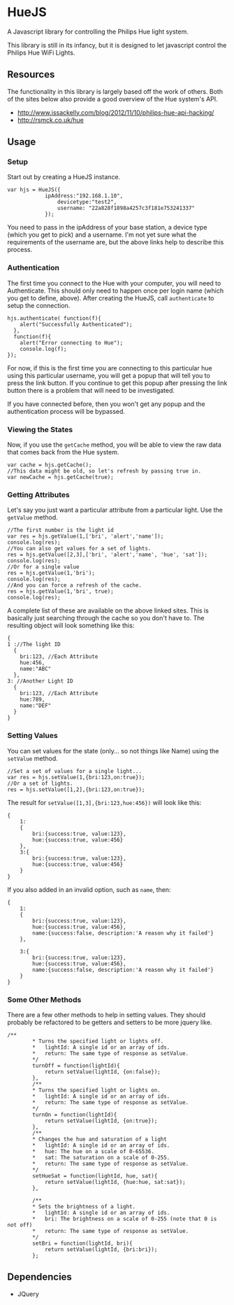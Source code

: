 HueJS
=====

A Javascript library for controlling the Philips Hue light system.

This library is still in its infancy, but it is designed to let javascript control the Philips Hue WiFi Lights.

## Resources ##
The functionality in this library is largely based off the work of others. Both of the sites below also provide a good overview of the Hue system's API.
* http://www.issackelly.com/blog/2012/11/10/philips-hue-api-hacking/
* http://rsmck.co.uk/hue

## Usage ##
### Setup ###
Start out by creating a HueJS instance.
```
var hjs = HueJS({
  			ipAddress:"192.168.1.10",
				devicetype:"test2",
				username: "22a828f1898a4257c3f181e753241337"
			});
```
You need to pass in the ipAddress of your base station, a device type (which you get to pick) and a username. I'm not yet sure what the requirements of the username are, but the above links help to describe this process.

### Authentication ###
The first time you connect to the Hue with your computer, you will need to Authenticate. This should only need to happen once per login name (which you get to define, above).
After creating the HueJS, call `authenticate` to setup the connection.
```
hjs.authenticate( function(f){
  	alert("Successfully Authenticated");
  },
  function(f){
  	alert("Error connecting to Hue");
  	console.log(f);
});
```
For now, if this is the first time you are connecting to this particular hue using this particular username, you will get a popup that will tell you to press the link button. If you continue to get this popup after pressing the link button there is a problem that will need to be investigated.

If you have connected before, then you won't get any popup and the authentication process will be bypassed.

### Viewing the States ###
Now, if you use the `getCache` method, you will be able to view the raw data that comes back from the Hue system.
```
var cache = hjs.getCache();
//This data might be old, so let's refresh by passing true in.
var newCache = hjs.getCache(true);
```

### Getting Attributes ###
Let's say you just want a particular attribute from a particular light.  Use the `getValue` method.
```
//The first number is the light id
var res = hjs.getValue(1,['bri', 'alert','name']);
console.log(res);
//You can also get values for a set of lights.
res = hjs.getValue([2,3],['bri', 'alert','name', 'hue', 'sat']);
console.log(res);
//Or for a single value
res = hjs.getValue(1,'bri');
console.log(res);
//And you can force a refresh of the cache.
res = hjs.getValue(1,'bri', true);
console.log(res);
```
A complete list of these are available on the above linked sites. This is basically just searching through the cache so you don't have to.
The resulting object will look something like this:
```
{
1 ://The light ID
  {
    bri:123, //Each Attribute
    hue:456, 
    name:"ABC"
  }, 
3: //Another Light ID
  {
    bri:123, //Each Attribute
    hue:789,
    name:"DEF"
  }
}
```

### Setting Values ###
You can set values for the state (only... so not things like Name) using the `setValue` method.
```
//Set a set of values for a single light...
var res = hjs.setValue(1,{bri:123,on:true});
//Or a set of lights.
res = hjs.setValue([1,2],{bri:123,on:true});
```
The result for `setValue([1,3],{bri:123,hue:456})` will look like this:
```
{
	1:
	{
		bri:{success:true, value:123},
		hue:{success:true, value:456}
	}, 
	3:{
		bri:{success:true, value:123},
		hue:{success:true, value:456}
	}
}
```
If you also added in an invalid option, such as `name`, then:
```
{
	1:
	{
		bri:{success:true, value:123},
		hue:{success:true, value:456},
		name:{success:false, description:'A reason why it failed'}
	}, 
		
	3:{
		bri:{success:true, value:123},
		hue:{success:true, value:456},
		name:{success:false, description:'A reason why it failed'}
	}
}
```
### Some Other Methods ###
There are a few other methods to help in setting values. They should probably be refactored to be getters and setters to be more jquery like.

```
/**
		* Turns the specified light or lights off.
		*	lightId: A single id or an array of ids.
		*	return: The same type of response as setValue.
		*/
		turnOff = function(lightId){
			return setValue(lightId, {on:false});
		},
		/**
		* Turns the specified light or lights on.
		*	lightId: A single id or an array of ids.
		*	return: The same type of response as setValue.
		*/
		turnOn = function(lightId){
			return setValue(lightId, {on:true});
		},
		/**
		* Changes the hue and saturation of a light
		*	lightId: A single id or an array of ids.
		*	hue: The hue on a scale of 0-65536.
		*	sat: The saturation on a scale of 0-255.
		*	return: The same type of response as setValue.
		*/
		setHueSat = function(lightId, hue, sat){
			return setValue(lightId, {hue:hue, sat:sat});
		},

		/**
		* Sets the brightness of a light.
		*	lightId: A single id or an array of ids.
		*	bri: The brightness on a scale of 0-255 (note that 0 is not off)
		*	return: The same type of response as setValue.
		*/
		setBri = function(lightId, bri){
			return setValue(lightId, {bri:bri});
		};
```
## Dependencies ##
* JQuery
